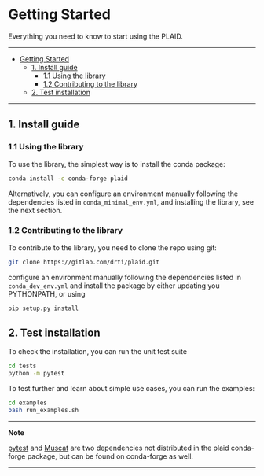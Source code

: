 # Getting Started

Everything you need to know to start using the PLAID.

---

- [Getting Started](#getting-started)
  - [1. Install guide](#1-install-guide)
    - [1.1 Using the library](#11-using-the-library)
    - [1.2 Contributing to the library](#12-contributing-to-the-library)
  - [2. Test installation](#2-test-installation)

---

## 1. Install guide

### 1.1 Using the library

To use the library, the simplest way is to install the conda package:

```bash
conda install -c conda-forge plaid
```

Alternatively, you can configure an environment manually following the dependencies listed in ``conda_minimal_env.yml``, and installing the library, see the next section.


### 1.2 Contributing to the library

To contribute to the library, you need to clone the repo using git:

```bash
git clone https://gitlab.com/drti/plaid.git
```

configure an environment manually following the dependencies listed in ``conda_dev_env.yml``
and install the package by either updating you PYTHONPATH, or using

```bash
pip setup.py install
```

## 2. Test installation

To check the installation, you can run the unit test suite

```bash
cd tests
python -m pytest
```

To test further and learn about simple use cases, you can run the examples:
```bash
cd examples
bash run_examples.sh
```

---
**Note**

[pytest](https://anaconda.org/conda-forge/pytest) and [Muscat](https://anaconda.org/conda-forge/muscat) are two dependencies not distributed in the plaid conda-forge package, but can be found on conda-forge as well.

---
